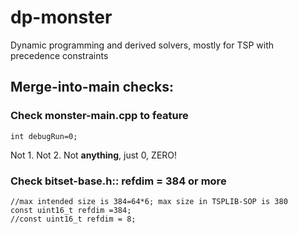 # dp-monster
Dynamic programming and derived solvers, mostly for TSP with precedence constraints

## Merge-into-main checks:

### Check monster-main.cpp to feature
~~~
int debugRun=0; 
~~~
Not 1. Not 2. Not **anything**, just 0, ZERO!

### Check bitset-base.h:: refdim = 384 or more
~~~
//max intended size is 384=64*6; max size in TSPLIB-SOP is 380
const uint16_t refdim =384;
//const uint16_t refdim = 8;
~~~
